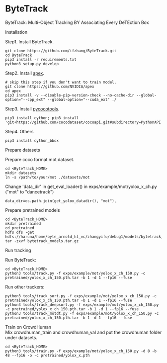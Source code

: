 # ByteTrack
ByteTrack: Multi-Object Tracking BY Associating Every DeTEction Box

<summary>Installation</summary>

Step1. Install ByteTrack.
```shell
git clone https://github.com/ifzhang/ByteTrack.git
cd ByteTrack
pip3 install -r requirements.txt
python3 setup.py develop
```

Step2. Install [apex](https://github.com/NVIDIA/apex).

```shell
# skip this step if you don't want to train model.
git clone https://github.com/NVIDIA/apex
cd apex
pip3 install -v --disable-pip-version-check --no-cache-dir --global-option="--cpp_ext" --global-option="--cuda_ext" ./
```

Step3. Install [pycocotools](https://github.com/cocodataset/cocoapi).

```shell
pip3 install cython; pip3 install 'git+https://github.com/cocodataset/cocoapi.git#subdirectory=PythonAPI'
```

Step4. Others
```shell
pip3 install cython_bbox
```

<summary>Prepare datasets</summary>

Prepare coco format mot dataset.
```shell
cd <ByteTrack_HOME>
mkdir datasets
ln -s /path/to/your/mot ./datasets/mot
```
Change 'data_dir' in get_eval_loader() in exps/example/mot/yolox_x_ch.py ("mot" to "dancetrack")
```
data_dir=os.path.join(get_yolox_datadir(), "mot"),
```


<summary>Prepare pretrained models</summary>

```shell
cd <ByteTrack_HOME>
mkdir pretrained
cd pretrained
hdfs dfs -get hdfs://haruna/home/byte_arnold_hl_vc/zhangyifu/debug1/models/bytetrack_models.tar.gz
tar -zxvf bytetrack_models.tar.gz
```

<summary>Run tracking</summary>

Run ByteTrack:

```shell
cd <ByteTrack_HOME>
python3 tools/track.py -f exps/example/mot/yolox_x_ch_150.py -c pretrained/yolox_x_ch_150.pth.tar -b 1 -d 1 --fp16 --fuse
```

Run other trackers:
```shell
python3 tools/track_sort.py -f exps/example/mot/yolox_x_ch_150.py -c pretrained/yolox_x_ch_150.pth.tar -b 1 -d 1 --fp16 --fuse
python3 tools/track_deepsort.py -f exps/example/mot/yolox_x_ch_150.py -c pretrained/yolox_x_ch_150.pth.tar -b 1 -d 1 --fp16 --fuse
python3 tools/track_motdt.py -f exps/example/mot/yolox_x_ch_150.py -c pretrained/yolox_x_ch_150.pth.tar -b 1 -d 1 --fp16 --fuse
```

<summary>Train on CrowdHuman</summary>
Mix crowdhuman_train and crowdhuman_val and put the crowdhuman folder under datasets.

```shell
cd <ByteTrack_HOME>
python3 tools/train.py -f exps/example/mot/yolox_x_ch_150.py -d 8 -b 48 --fp16 -o -c pretrained/yolox_x.pth
```

